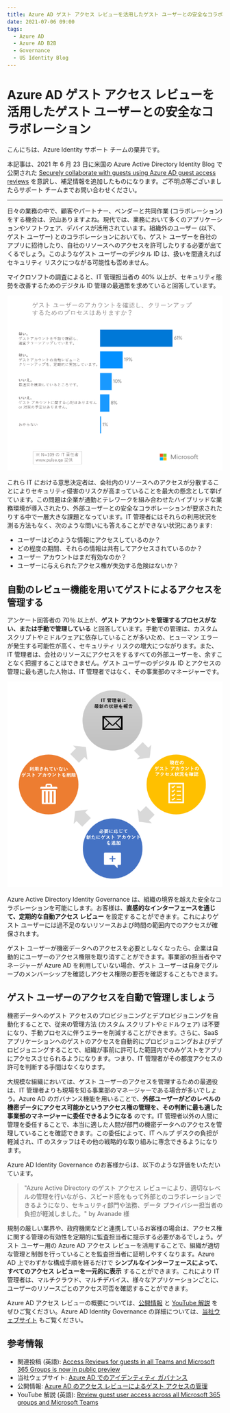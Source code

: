 ```yaml
---
title: Azure AD ゲスト アクセス レビューを活用したゲスト ユーザーとの安全なコラボレーション
date: 2021-07-06 09:00
tags:
  - Azure AD
  - Azure AD B2B
  - Governance
  - US Identity Blog
---
```


# Azure AD ゲスト アクセス レビューを活用したゲスト ユーザーとの安全なコラボレーション

こんにちは、Azure Identity サポート チームの栗井です。

本記事は、2021 年 6 月 23 日に米国の Azure Active Directory Identity Blog で公開された [Securely collaborate with guests using Azure AD guest access reviews](https://techcommunity.microsoft.com/t5/azure-active-directory-identity/securely-collaborate-with-guests-using-azure-ad-guest-access/ba-p/2466940) を意訳し、補足情報を追加したものになります。ご不明点等ございましたらサポート チームまでお問い合わせください。

----

日々の業務の中で、顧客やパートナー、ベンダーと共同作業 (コラボレーション) をする機会は、沢山ありますよね。現代では、業務において多くのアプリケーションやソフトウェア、デバイスが活用されています。組織外のユーザー (以下、ゲスト ユーザー) とのコラボレーションにおいても、ゲスト ユーザーを自社のアプリに招待したり、自社のリソースへのアクセスを許可したりする必要が出てくるでしょう。このようなゲスト ユーザーのデジタル ID は、扱いを間違えればセキュリティ リスクにつながる可能性も否めません。

マイクロソフトの調査によると、IT 管理担当者の 40% 以上が、セキュリティ態勢を改善するためのデジタル ID 管理の最適策を求めていると回答しています。

![ゲスト アカウントを管理 (チェックおよび必要に応じてクリーン アップ) するプロセスはありますか？](./secure-collaboration-with-AAD-guest-access-reviews/survey.png)

これら IT における意思決定者は、会社内のリソースへのアクセスが分散することによりセキュリティ侵害のリスクが高まっていることを最大の懸念として挙げています。この問題は企業が通勤とテレワークを組み合わせたハイブリッドな業務環境が導入されたり、外部ユーザーとの安全なコラボレーションが要求されたりする中で一層大きな課題となっています。IT 管理者にはそれらの利用状況を測る方法もなく、次のような問いにも答えることができない状況にあります:

- ユーザーはどのような情報にアクセスしているのか？
- どの程度の期間、それらの情報は共有してアクセスされているのか？
- ユーザー アカウントはまだ有効なのか？
- ユーザーに与えられたアクセス権が失効する危険はないか？

## 自動のレビュー機能を用いてゲストによるアクセスを管理する

アンケート回答者の 70％ 以上が、**ゲスト アカウントを管理するプロセスがない、または手動で管理している** と回答しています。手動での管理は、カスタム スクリプトやミドルウェアに依存していることが多いため、ヒューマン エラーが発生する可能性が高く、セキュリティ リスクの増大につながります。また、IT 管理者は、会社のリソースにアクセスをするすべての外部ユーザーを、余すことなく把握することはできません。ゲスト ユーザーのデジタル ID とアクセスの管理に最も適した人物は、IT 管理者ではなく、その事業部のマネージャーです。

![図 1: アクセス レビュー機能により、ゲストのアクセスを安全に管理することができます。](./secure-collaboration-with-AAD-guest-access-reviews/figure1.png)

Azure Active Directory Identity Governance は、組織の境界を越えた安全なコラボレーションを可能にします。お客様は、**直感的なインターフェースを通じて、定期的な自動アクセス レビュー** を設定することができます。これによりゲスト ユーザーには過不足のないリソースおよび時間の範囲内でのアクセスが確保されます。

ゲスト ユーザーが機密データへのアクセスを必要としなくなったら、企業は自動的にユーザーのアクセス権限を取り消すことができます。事業部の担当者やマネージャーが Azure AD を利用していない場合、ゲスト ユーザーは自身でグループのメンバーシップを確認しアクセス権限の要否を確認することもできます。

## ゲスト ユーザーのアクセスを自動で管理しましょう

機密データへのゲスト アクセスのプロビジョニングとデプロビジョニングを自動化することで、従来の管理方法 (カスタム スクリプトやミドルウェア) は不要になり、手動プロセスに伴うエラーを削減することができます。さらに、SaaS アプリケーションへのゲストのアクセスを自動的にプロビジョニングおよびデプロビジョニングすることで、組織が事前に許可した範囲内でのみゲストをアプリにアクセスさせられるようになります。つまり、IT 管理者がその都度アクセスの許可を判断する手間はなくなります。

大規模な組織においては、ゲスト ユーザーのアクセスを管理するための最適役は、IT 管理者よりも現場を知る事業部のマネージャーである場合が多いでしょう。Azure AD のガバナンス機能を用いることで、**外部ユーザーがどのレベルの機密データにアクセス可能かというアクセス権の管理を、その判断に最も適した事業部のマネージャーに委任できるようになる** のです。IT 管理者以外の人間に管理を委任することで、本当に適した人間が部門の機密データへのアクセスを管理していることを確認できます。この委任によって、IT ヘルプ デスクの負担が軽減され、IT のスタッフはその他の戦略的な取り組みに専念できるようになります。

Azure AD Identity Governance のお客様からは、以下のような評価をいただいています。

> "Azure Active Directory のゲスト アクセス レビューにより、適切なレベルの管理を行いながら、スピード感をもって外部とのコラボレーションできるようになり、セキュリティ部門や法務、データ プライバシー担当者の負担が軽減しました。" by Avanade 様

規制の厳しい業界や、政府機関などと連携しているお客様の場合は、アクセス権に関する管理の有効性を定期的に監査担当者に提示する必要があるでしょう。ゲスト ユーザー用の Azure AD アクセス レビューを活用することで、組織が適切な管理と制御を行っていることを監査担当者に証明しやすくなります。Azure AD 上でわずかな構成手順を経るだけで **シンプルなインターフェースによって、すべてのアクセス レビューを一元的に表示** することができます。これにより IT 管理者は、マルチクラウド、マルチデバイス、様々なアプリケーションごとに、ユーザーのリソースごとのアクセス可否を確認することができます。

Azure AD アクセス レビューの概要については、[公開情報](https://docs.microsoft.com/ja-jp/azure/active-directory/governance/manage-guest-access-with-access-reviews) と [YouTube 解説](https://www.youtube.com/watch?v=3D2_YW2DwQ8) をぜひご覧ください。Azure AD Identity Governance の詳細については、[当社ウェブサイト](https://www.microsoft.com/ja-jp/security/business/identity-access-management/identity-governance
) もご覧ください。

## 参考情報

- 関連投稿 (英語): [Access Reviews for guests in all Teams and Microsoft 365 Groups is now in public preview](https://techcommunity.microsoft.com/t5/azure-active-directory-identity/access-reviews-for-guests-in-all-teams-and-microsoft-365-groups/ba-p/1994697)
- 当社ウェブサイト: [Azure AD でのアイデンティティ ガバナンス](https://www.microsoft.com/ja-jp/security/business/identity-access-management/identity-governance)
- 公開情報: [Azure AD のアクセス レビューによるゲスト アクセスの管理](https://docs.microsoft.com/ja-jp/azure/active-directory/governance/manage-guest-access-with-access-reviews)
- YouTube 解説 (英語): [Review guest user access across all Microsoft 365 groups and Microsoft Teams](https://www.youtube.com/watch?v=3D2_YW2DwQ8&feature=emb_imp_woyt)
